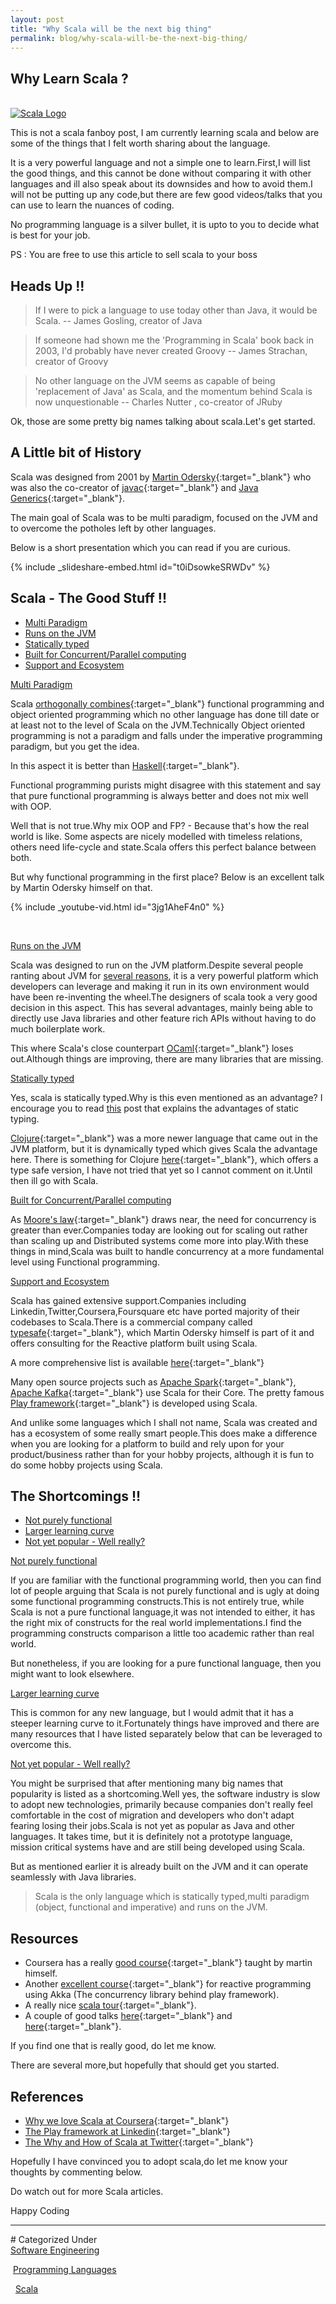 ```yaml
---
layout: post
title: "Why Scala will be the next big thing"
permalink: blog/why-scala-will-be-the-next-big-thing/
---
```



## Why Learn Scala ? 

<br>

<a class="image" href="/images/Scala_logo.png">
<img src="/images/Scala_logo.png" alt="Scala Logo"/>
</a>

This is not a scala fanboy post, I am currently learning scala and below are some of the things that I felt worth sharing about the language.

It is a very powerful language and not a simple one to learn.First,I will list the good things, and this cannot be done without comparing it with other languages and ill also
speak about its downsides and how to avoid them.I will not be putting up any code,but there are few good videos/talks that you can use to learn the nuances of coding.

No programming language is a silver bullet, it is upto to you to decide what is best for your job.

PS : You are free to use this article to sell scala to your boss <i class="fa fa-smile-o fa-lg"></i>

## Heads Up !!

> If I were to pick a language to use today other than Java, it would be Scala. -- James Gosling, creator of Java  
                                                         
> If someone had shown me the 'Programming in Scala' book back in 2003, I'd probably have never created Groovy -- James Strachan, creator of Groovy

> No other language on the JVM seems as capable of being 'replacement of Java' as Scala, and the momentum behind Scala is now unquestionable -- Charles Nutter , co-creator of JRuby

Ok, those are some pretty big names talking about scala.Let's get started.

## A Little bit of History

Scala was designed from 2001 by [Martin Odersky](http://en.wikipedia.org/wiki/Martin_Odersky){:target="_blank"} who was also the co-creator of [javac](http://en.wikipedia.org/wiki/Javac){:target="_blank"} and [Java Generics](http://en.wikipedia.org/wiki/Generics_in_Java){:target="_blank"}.

The main goal of Scala was to be multi paradigm, focused on the JVM and to overcome the potholes left by other languages.

Below is a short presentation which you can read if you are curious.

{% include _slideshare-embed.html id="t0iDsowkeSRWDv" %}
 
## Scala - The Good Stuff !!

- <a href="#MultiParadigm">Multi Paradigm</a>
- <a href="#RunsOnJVM">Runs on the JVM</a>
- <a href="#StaticallyTyped">Statically typed</a>
- <a href="#DistributedParallelComputing">Built for Concurrent/Parallel computing</a>
- <a href="#SupportAndEcosytem">Support and Ecosystem</a>


<a name = "MultiParadigm"><u>Multi Paradigm</u></a>

Scala [orthogonally combines](http://stackoverflow.com/questions/3949618/are-fp-and-oo-orthogonal){:target="_blank"} functional programming and object oriented programming which no other language has done till date or at least not to the 
level of Scala on the JVM.Technically Object oriented programming is not a paradigm and falls under the imperative programming paradigm, but you get the idea.

In this aspect it is better than [Haskell](https://www.haskell.org/){:target="_blank"}. 

Functional programming purists might disagree with this statement and say that pure functional programming is always better and does not mix well with OOP.

Well that is not true.Why mix OOP and FP? - Because that's how the real world is like. Some aspects are nicely modelled with timeless relations, others need life-cycle and state.Scala offers this perfect balance between both.

But why functional programming in the first place? Below is an excellent talk by Martin Odersky himself on that.

{% include _youtube-vid.html id="3jg1AheF4n0" %}

<br>

<a name = "RunsOnJVM"><u>Runs on the JVM</u></a>

Scala was designed to run on the JVM platform.Despite several people ranting about JVM for [several reasons](/blog/hey-this-sucks-am-I-right), it is a very powerful platform 
which developers can leverage and making it run in its own environment would have been re-inventing the wheel.The designers of scala took a very good decision in this aspect.
This has several advantages, mainly being able to directly use Java libraries and other feature rich APIs without having to do much boilerplate work.

This where Scala's close counterpart [OCaml](https://ocaml.org/){:target="_blank"} loses out.Although things are improving, there are many libraries that are missing.

<a name = "StaticallyTyped"><u>Statically typed</u></a>

Yes, scala is statically typed.Why is this even mentioned as an advantage? I encourage you to read [this](/blog/static-vs-dynamic-typing-why-you-should-care) post that explains
the advantages of static typing.

[Clojure](http://clojure.org/){:target="_blank"} was a more newer language that came out in the JVM platform, but it is dynamically typed which gives Scala the advantage here.
There is something for Clojure [here](http://typedclojure.org/){:target="_blank"}, which offers a type safe version, I have not tried that yet so I cannot comment on it.Until then ill go with Scala.

<a name = "DistributedParallelComputing"><u>Built for Concurrent/Parallel computing</u></a>

As [Moore's law](http://en.wikipedia.org/wiki/Moore%27s_law){:target="_blank"} draws near, the need for concurrency is greater than ever.Companies today are looking out for scaling
out rather than scaling up and Distributed systems come more into play.With these things in mind,Scala was built to handle concurrency at a more fundamental level using Functional programming.

<a name = "SupportAndEcosytem"><u>Support and Ecosystem</u></a>

Scala has gained extensive support.Companies including Linkedin,Twitter,Coursera,Foursquare etc have ported majority of their codebases to Scala.There is a commercial company called
[typesafe](https://www.typesafe.com/){:target="_blank"}, which Martin Odersky himself is part of it and offers consulting for the Reactive platform built using Scala.

A more comprehensive list is available [here](https://www.typesafe.com/resources/case-studies-and-stories){:target="_blank"}

Many open source projects such as [Apache Spark](https://spark.apache.org/){:target="_blank"}, [Apache Kafka](http://kafka.apache.org/){:target="_blank"} use Scala for their Core.
The pretty famous [Play framework](https://www.playframework.com/){:target="_blank"} is developed using Scala.
 
And unlike some languages which I shall not name, Scala was created and has a ecosystem of some really smart people.This does make a difference when you are looking for a platform
to build and rely upon for your product/business rather than for your hobby projects, although it is fun to do some hobby projects using Scala.
  
## The Shortcomings !!

- <a href="#NotPurelyFunctional">Not purely functional</a>
- <a href="#LearningCurve">Larger learning curve</a>
- <a href="#Popularity">Not yet popular - Well really?</a>


<a name = "NotPurelyFunctional"><u>Not purely functional</u></a>

If you are familiar with the functional programming world, then you can find lot of people arguing that Scala is not purely functional and is ugly at doing some functional
programming constructs.This is not entirely true, while Scala is not a pure functional language,it was not intended to either, it has the right mix of constructs for the real
world implementations.I find the programming constructs comparison a little too academic rather than real world.

But nonetheless, if you are looking for a pure functional language, then you might want to look elsewhere.

<a name = "LearningCurve"><u>Larger learning curve</u></a>

This is common for any new language, but I would admit that it has a steeper learning curve to it.Fortunately things have improved and there are many resources that I have listed
separately below that can be leveraged to overcome this.

<a name = "Popularity"><u>Not yet popular - Well really?</u></a>

You might be surprised that after mentioning many big names that popularity is listed as a shortcoming.Well yes, the software industry is slow to adopt new technologies, primarily because
companies don't really feel comfortable in the cost of migration and developers who don't adapt fearing losing their jobs.Scala is not yet as popular as Java and other languages.
It takes time, but it is definitely not a prototype language, mission critical systems have and are still being developed using Scala.

But as mentioned earlier it is already built on the JVM and it can operate seamlessly with Java libraries.

> Scala is the only language which is statically typed,multi paradigm (object, functional and imperative) and runs on the JVM.

## Resources

- Coursera has a really [good course](https://www.coursera.org/course/progfun){:target="_blank"} taught by martin himself.
- Another [excellent course](https://www.coursera.org/course/reactive){:target="_blank"} for reactive programming using Akka (The concurrency library behind play framework).
- A really nice [scala tour](http://www.scala-tour.com/#/welcome){:target="_blank"}.
- A couple of good talks [here](https://www.youtube.com/watch?v=LH75sJAR0hc){:target="_blank"} and [here](https://www.youtube.com/watch?v=ecekSCX3B4Q){:target="_blank"}.

If you find one that is really good, do let me know.

There are several more,but hopefully that should get you started.

## References

- [Why we love Scala at Coursera](https://tech.coursera.org/blog/2014/02/18/why-we-love-scala-at-coursera/){:target="_blank"}
- [The Play framework at Linkedin](https://engineering.linkedin.com/play/play-framework-linkedin){:target="_blank"}
- [The Why and How of Scala at Twitter](http://www.slideshare.net/al3x/the-how-and-why-of-scala-at-twitter){:target="_blank"}

Hopefully I have convinced you to adopt scala,do let me know your thoughts by commenting below.

Do watch out for more Scala articles.

Happy Coding <i class="fa fa-smile-o fa-lg"></i>

<hr>
# Categorized Under
<br>
<i class="fa fa-folder-o"></i><a id="category" href="/blog-list?item-0" onClick="nav()">Software Engineering</a>

&nbsp;<i class="fa fa-folder-o"></i><a id="category" href="/blog-list?item-0&item-0-2" onClick="nav()">Programming Languages</a>

&nbsp;&nbsp;<i class="fa fa-folder-o"></i><a id="category" href="/blog-list?item-0&item-0-2&item-0-2-0" onClick="nav()">Scala</a>










                                                                         
                                                                         